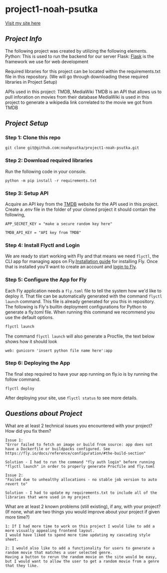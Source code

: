 # project1-noah-psutka

[Visit my site here](https://lingering-dew-8484.fly.dev/)

## _Project Info_

The following project was created by utilizing the following elements.
Python: This is used to run the backend for our server
Flask: [Flask](https://flask.palletsprojects.com/en/1.1.x/installation/#virtual-environments) is the framework we use for web development

Required libraries for this project can be located within the requirements.txt file in this repository.
(We will go through downloading these required libraries in Project Setup)


APIs used in this project: TMDB, MediaWiki
TMDB is an API that allows us to pull inforation on movies from their database
MediaWiki is used in this project to generate a wikipedia link correlated to the movie we got from TMDB

## _Project Setup_

### Step 1: Clone this repo

```
git clone git@github.com:noahpsutka/project1-noah-psutka.git
```

### Step 2: Download required libraries

Run the following code in your console.

```
python -m pip install -r requirements.txt
```

### Step 3: Setup API

Acquire an API key from the [TMDB](https://www.themoviedb.org/) website for the API used in this project.
Create a .env file in the folder of your cloned project
it should contain the following,

```
APP_SECRET_KEY = "make a secure random key here"

TMDB_API_KEY = "API key from TMDB"
```

### Step 4: Install Flyctl and Login

We are ready to start working with Fly and that means we need `flyctl`, the CLI app for managing apps on Fly.[Installation guide](https://fly.io/docs/hands-on/install-flyctl/) for installing Fly. Once that is installed you'll want to create an account and [login to Fly](https://fly.io/docs/hands-on/sign-in/).

### Step 5: Configure the App for Fly

Each Fly application needs a `fly.toml` file to tell the system how we'd like to deploy it. That file can be automatically generated with the command `flyctl launch` command. This file is already generated for you this in repository. 
The following is Fly's builtin deployment configurations for Python to generate a fly.toml file.
When running this command we recommend you use the default options.

```cmd
flyctl launch
```

The command `flyctl launch` will also generate a Procfile, the text below shows how it should look

```
web: gunicorn 'insert python file name here':app
```

### Step 6: Deploying the App

The final step required to have your app running on fly.io is by running the follow command.

```
flyctl deploy
```

After deploying your site, use `flyctl status` to see more details.


## _Questions about Project_
What are at least 2 technical issues you encountered with your project? How did you fix them?

```
Issue 1: 
"Error failed to fetch an image or build from source: app does not have a Dockerfile or buildpacks configured. See https://fly.io/docs/reference/configuration/#the-build-section"

Solution - I had to run the command "fly auth login" before running "flyctl launch" in order to properly generate Procfile and fly.toml

Issue 2:
"Failed due to unhealthy allocations - no stable job version to auto revert to"

Solution - I had to update my requirements.txt to include all of the libraries that were used in my project
```

What are at least 2 known problems (still existing), if any, with your project? (If none, what are two things you would improve about your project if given more time?)

```
1: If I had more time to work on this project I would like to add a more visually appealing frontend layout.
I would have liked to spend more time updating my cascading style sheet.

2: I would also like to add a functionality for users to generate a random movie that matches a user selected genre.
Having a button to rerun the random movie on the site would be easy, but I would want to allow the user to get a random movie from a genre that they like.
```